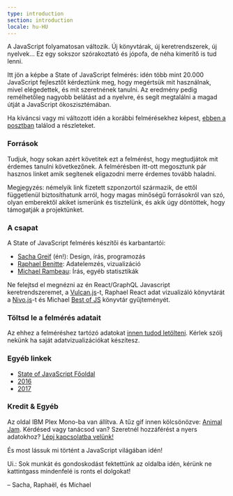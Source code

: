 ```yaml
---
type: introduction
section: introduction
locale: hu-HU
---
```


<span class="first-line">A <span class="first-letter">JavaScript</span> folyamatosan változik.</span> Új könyvtárak, új keretrendszerek, új nyelvek… Ez egy sokszor szórakoztató és jópofa, de néha kimerítő is tud lenni.

Itt jön a képbe a State of JavaScript felmérés: idén több mint 20.000 JavaScript fejlesztőt kérdeztünk meg, hogy megértsük mit használnak, mivel elégedettek, és mit szeretnének tanulni. Az eredmény pedig remélhetőleg nagyobb belátást ad a nyelvre, és segít megtalálni a magad útját a JavaScript ökoszisztémában.

Ha kíváncsi vagy mi változott idén a korábbi felmérésekhez képest,  [ebben a posztban](https://medium.freecodecamp.org/the-state-of-javascript-2018-8322bcc51bd8) találod a részleteket.

### Források

Tudjuk, hogy sokan azért követitek ezt a felmérést, hogy megtudjátok mit érdemes tanulni következőnek. A felmérésben itt-ott megosztunk pár hasznos linket amik segítenek eligazodni merre érdemes tovább haladni.

Megjegyzés: némelyik link fizetett szponzortól származik, de ettől függetlenül biztosíthatunk arról, hogy magas minőségű forrásokról van szó, olyan emberektől akiket ismerünk és tisztelünk, és akik úgy döntöttek, hogy támogatják a projektünket.

### A csapat

A State of JavaScript felmérés készítői és karbantartói:

- [Sacha Greif](https://twitter.com/sachagreif) (én!): Design, írás, programozás
- [Raphael Benitte](https://twitter.com/benitteraphael): Adatelemzés, vizualizáció
- [Michael Rambeau](https://twitter.com/michaelrambeau): Írás, egyéb statisztikák

Ne felejtsd el megnézni az én React/GraphQL Javascript keretrendszeremet, a [Vulcan.js](http://vulcanjs.org)-t, Raphael React adat vizualizáló könyvtárát a [Nivo.js](https://nivo.rocks)-t és Michael [Best of JS](https://bestofjs.org) könyvtár gyűjteményét.

### Töltsd le a felmérés adatait

Az ehhez a felméréshez tartózó adatokat [innen tudod letölteni](https://www.kaggle.com/sachag/state-of-javascript-2018).
Kérlek szólj nekünk ha saját adatvizualizációkat készítesz.

### Egyéb linkek

- [State of JavaScript Főoldal](https://stateofjs.com)
- [2016](https://2016.stateofjs.com/)
- [2017](https://2017.stateofjs.com/)

### Kredit & Egyéb

Az oldal IBM Plex Mono-ba van állítva. A tűz gif innen kölcsönözve: [Animal Jam](https://animal-jam-roleplay.wikia.com/wiki/File:Pixel-fire-gif-1.gif). Kérdésed vagy tanácsod van? Szeretnél hozzáférést a nyers adatokhoz? [Lépj kapcsolatba velünk!](mailto:hello@stateofjs.com)

És most lássuk mi történt a JavaScript világában idén!

Ui.: Sok munkát és gondoskodást fektettünk az oldalba idén, kérünk ne kattintgass mindenfelé is ronts el dolgokat!

<span class="conclusion__byline">– Sacha, Raphaël, és Michael</span>